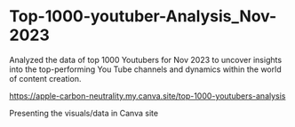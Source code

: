 # Top-1000-youtuber-Analysis_Nov-2023
Analyzed the data of top 1000 Youtubers for Nov 2023 to uncover insights into the top-performing You Tube channels and dynamics within the world of content creation.

https://apple-carbon-neutrality.my.canva.site/top-1000-youtubers-analysis

Presenting the visuals/data in Canva site
